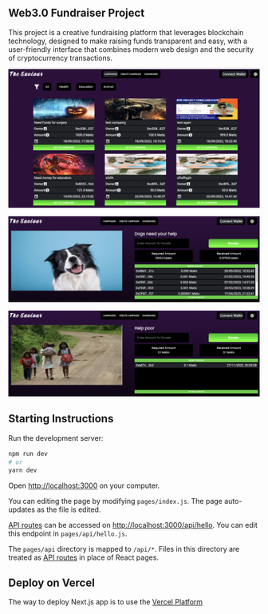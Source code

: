 ## Web3.0 Fundraiser Project

This project is a creative fundraising platform that leverages blockchain technology, designed to make raising funds transparent and easy, with a user-friendly interface that combines modern web design and the security of cryptocurrency transactions.

![Website Screenshot](Pictures/Website%20Screenshot.png)

![Dogs Fundraiser Screenshot](Pictures/Dogs%20Fundraiser.png)

![Poor Fundraiser Screenshot](Pictures/Poor%20Fundraiser.png)

## Starting Instructions

Run the development server:

```bash
npm run dev
# or
yarn dev
```

Open [http://localhost:3000](http://localhost:3000) on your computer.

You can editing the page by modifying `pages/index.js`. The page auto-updates as the file is edited.

[API routes](https://nextjs.org/docs/api-routes/introduction) can be accessed on [http://localhost:3000/api/hello](http://localhost:3000/api/hello). You can edit this endpoint in `pages/api/hello.js`.

The `pages/api` directory is mapped to `/api/*`. Files in this directory are treated as [API routes](https://nextjs.org/docs/api-routes/introduction) in place of React pages.


## Deploy on Vercel

The way to deploy Next.js app is to use the [Vercel Platform](https://vercel.com/new?utm_medium=default-template&filter=next.js&utm_source=create-next-app&utm_campaign=create-next-app-readme)

